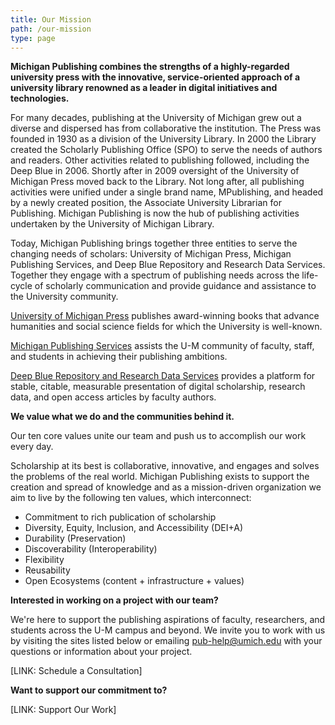 ```yaml
---
title: Our Mission
path: /our-mission
type: page
---
```

**Michigan Publishing combines the strengths of a highly-regarded university press with the innovative, service-oriented approach of a university library renowned as a leader in digital initiatives and technologies.**

For many decades, publishing at the University of Michigan grew out a diverse and dispersed has from collaborative the institution. The Press was founded in 1930 as a division of the University Library. In 2000 the Library created the Scholarly Publishing Office (SPO) to serve the needs of authors and readers. Other activities related to publishing followed, including the Deep Blue in 2006. Shortly after in 2009 oversight of the University of Michigan Press moved back to the Library. Not long after, all publishing activities were unified under a single brand name, MPublishing, and headed by a newly created position, the Associate University Librarian for Publishing. Michigan Publishing is now the hub of publishing activities undertaken by the University of Michigan Library. 

Today, Michigan Publishing brings together three entities to serve the changing needs of scholars: University of Michigan Press, Michigan Publishing Services, and Deep Blue Repository and Research Data Services. Together they engage with a spectrum of publishing needs across the life-cycle of scholarly communication and provide guidance and assistance to the University community. 

[University of Michigan Press](https://www.press.umich.edu/) publishes award-winning books that advance humanities and social science fields for which the University is well-known.

[Michigan Publishing Services](https://www.publishing.umich.edu/services/) assists the U-M community of faculty, staff, and students in achieving their publishing ambitions.

[Deep Blue Repository and Research Data Services](https://deepblue.lib.umich.edu/) provides a platform for stable, citable, measurable presentation of digital scholarship, research data, and open access articles by faculty authors.

**We value what we do and the communities behind it.**

Our ten core values unite our team and push us to accomplish our work every day.

Scholarship at its best is collaborative, innovative, and engages and solves the problems of the real world. Michigan Publishing exists to support the creation and spread of knowledge and as a mission-driven organization we aim to live by the following ten values, which interconnect:

* Commitment to rich publication of scholarship
* Diversity, Equity, Inclusion, and Accessibility (DEI+A)
* Durability (Preservation)
* Discoverability (Interoperability)
* Flexibility
* Reusability
* Open Ecosystems (content + infrastructure + values)

**Interested in working on a project with our team?**

We're here to support the publishing aspirations of faculty, researchers, and students across the U-M campus and beyond. We invite you to work with us by visiting the sites listed below or emailing pub-help@umich.edu with your questions or information about your project.

\[LINK: Schedule a Consultation]

**Want to support our commitment to?**

\[LINK: Support Our Work]
